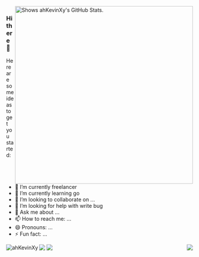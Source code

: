 
<a href="https://github.com/pulls?q=author%3AahKevinXy">
  <picture>
    <source media="(prefers-color-scheme: dark)" srcset="https://github-stats.liuli.lol/api?username=ahKevinXy&theme=vue-dark&show_icons=true&include_all_commits=true&count_private=true">
    <img alt="Shows ahKevinXy's GitHub Stats." align="right" width="480px" src="https://github-stats.liuli.lol/api?username=ahKevinXy&theme=vue&show_icons=true&include_all_commits=true&count_private=true">
  </picture>
</a>


### Hi there 👋




Here are some ideas to get you started:

- 🔭 I’m currently freelancer
- 🌱 I’m currently learning go
- 👯 I’m looking to collaborate on ...
- 🤔 I’m looking for help with write bug
- 💬 Ask me about ...
- 📫 How to reach me: ...
- 😄 Pronouns: ...
- ⚡ Fun fact: ...
<p><img align="left" src="https://github-readme-stats.vercel.app/api/top-langs?username=ahKevinXy&show_icons=true&locale=en&layout=compact" alt="ahKevinXy" /></p>


  <img align="right" src="https://metrics.lecoq.io/ahKevinXy?template=classic&base.activity=0&base.community=0&base.repositories=0&base.metadata=0&isocalendar=1&base=header%2C%20activity%2C%20community%2C%20repositories%2C%20metadata&base.indepth=false&base.hireable=false&isocalendar=false&isocalendar.duration=full-year&config.timezone=Asia%2FShanghai">
</a>

![](https://github-profile-summary-cards.vercel.app/api/cards/profile-details?username=ahKevinXy&theme=vue)
![](https://github-profile-summary-cards.vercel.app/api/cards/productive-time?username=ahKevinXy&theme=vue)

